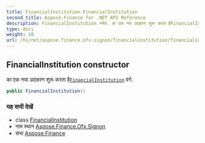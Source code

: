 ```yaml
---
title: FinancialInstitution.FinancialInstitution
second_title: Aspose.Finance for .NET API Reference
description: FinancialInstitution नर्मत. क एक नय उदहरण शुरू करत हैFinancialInstitution वर्ग.
type: docs
weight: 10
url: /hi/net/aspose.finance.ofx.signon/financialinstitution/financialinstitution/
---
```

## FinancialInstitution constructor

का एक नया उदाहरण शुरू करता है[`FinancialInstitution`](../) वर्ग.

```csharp
public FinancialInstitution()
```

### यह सभी देखें

* class [FinancialInstitution](../)
* नाम स्थान [Aspose.Finance.Ofx.Signon](../../financialinstitution/)
* सभा [Aspose.Finance](../../../)


